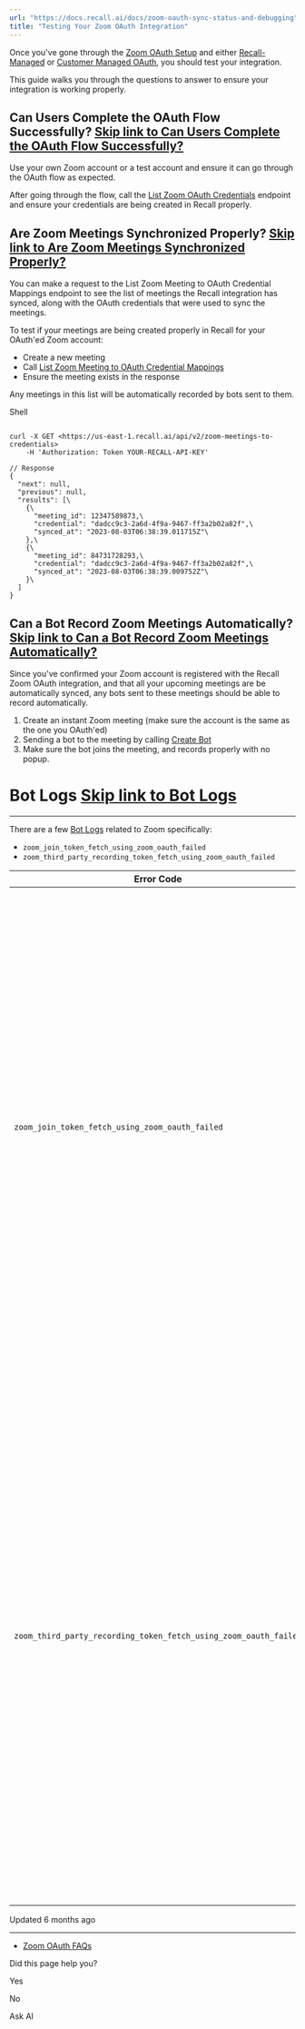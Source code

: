 ```yaml
---
url: "https://docs.recall.ai/docs/zoom-oauth-sync-status-and-debugging"
title: "Testing Your Zoom OAuth Integration"
---
```


Once you've gone through the [Zoom OAuth Setup](https://docs.recall.ai/docs/integration-guide-zoom-oauth) and either [Recall-Managed](https://docs.recall.ai/docs/recall-managed-oauth) or [Customer Managed OAuth](https://docs.recall.ai/docs/customer-managed-oauth), you should test your integration.

This guide walks you through the questions to answer to ensure your integration is working properly.

## Can Users Complete the OAuth Flow Successfully?   [Skip link to Can Users Complete the OAuth Flow Successfully?](https://docs.recall.ai/docs/zoom-oauth-sync-status-and-debugging\#can-users-complete-the-oauth-flow-successfully)

Use your own Zoom account or a test account and ensure it can go through the OAuth flow as expected.

After going through the flow, call the [List Zoom OAuth Credentials](https://docs.recall.ai/reference/zoom_oauth_credentials_list) endpoint and ensure your credentials are being created in Recall properly.

## Are Zoom Meetings Synchronized Properly?   [Skip link to Are Zoom Meetings Synchronized Properly?](https://docs.recall.ai/docs/zoom-oauth-sync-status-and-debugging\#are-zoom-meetings-synchronized-properly)

You can make a request to the List Zoom Meeting to OAuth Credential Mappings endpoint to see the list of meetings the Recall integration has synced, along with the OAuth credentials that were used to sync the meetings.

To test if your meetings are being created properly in Recall for your OAuth'ed Zoom account:

- Create a new meeting
- Call [List Zoom Meeting to OAuth Credential Mappings](https://docs.recall.ai/reference/zoom_meetings_to_credentials_list)
- Ensure the meeting exists in the response

Any meetings in this list will be automatically recorded by bots sent to them.

Shell

```rdmd-code lang-Text theme-light

curl -X GET <https://us-east-1.recall.ai/api/v2/zoom-meetings-to-credentials>
	-H 'Authorization: Token YOUR-RECALL-API-KEY'

// Response
{
  "next": null,
  "previous": null,
  "results": [\
    {\
      "meeting_id": 12347589873,\
      "credential": "dadcc9c3-2a6d-4f9a-9467-ff3a2b02a82f",\
      "synced_at": "2023-08-03T06:38:39.011715Z"\
    },\
    {\
      "meeting_id": 84731728293,\
      "credential": "dadcc9c3-2a6d-4f9a-9467-ff3a2b02a82f",\
      "synced_at": "2023-08-03T06:38:39.009752Z"\
    }\
  ]
}

```

## Can a Bot Record Zoom Meetings Automatically?   [Skip link to Can a Bot Record Zoom Meetings Automatically?](https://docs.recall.ai/docs/zoom-oauth-sync-status-and-debugging\#can-a-bot-record-zoom-meetings-automatically)

Since you've confirmed your Zoom account is registered with the Recall Zoom OAuth integration, and that all your upcoming meetings are be automatically synced, any bots sent to these meetings should be able to record automatically.

1. Create an instant Zoom meeting (make sure the account is the same as the one you OAuth'ed)
2. Sending a bot to the meeting by calling [Create Bot](https://docs.recall.ai/reference/bot_create)
3. Make sure the bot joins the meeting, and records properly with no popup.

# Bot Logs   [Skip link to Bot Logs](https://docs.recall.ai/docs/zoom-oauth-sync-status-and-debugging\#bot-logs)

* * *

There are a few [Bot Logs](https://docs.recall.ai/docs/debugging-bots#bot-logs) related to Zoom specifically:

- `zoom_join_token_fetch_using_zoom_oauth_failed`
- `zoom_third_party_recording_token_fetch_using_zoom_oauth_failed`

| Error Code | Explanation |
| --- | --- |
| `zoom_join_token_fetch_using_zoom_oauth_failed` | The bot attempted to fetch a join token for local recording using the Zoom OAuth Integration OAuth and failed.<br>If you **are** using the [Zoom OAuth Integration](https://docs.recall.ai/docs/zoom-oauth-integration) , this could indicate the meeting host has not installed your OAuth app, or something else went wrong.<br>If you are **not** using the Zoom OAuth integration, this can be safely ignored.<br>The bot will fall-back to prompting the host for recording permission manually. |
| `zoom_third_party_recording_token_fetch_using_zoom_oauth_failed` | This indicates that the bot attempted to fetch a [Zoom 3rd Party Recording Token](https://docs.recall.ai/docs/zoom-3rd-party-recording-token) using OAuth and failed.<br>This could indicate the 3rd Party Recording Token feature is not enabled on the meeting host's Zoom account, but may also indicate that the credentials have become invalidated.<br>If you are **not** using the 3rd party recording token, this can be safely ignored.<br>The bot will fall-back to prompting the host for recording permission manually. |

Updated 6 months ago

* * *

- [Zoom OAuth FAQs](https://docs.recall.ai/docs/zoom-oauth-faqs)

Did this page help you?

Yes

No

Ask AI